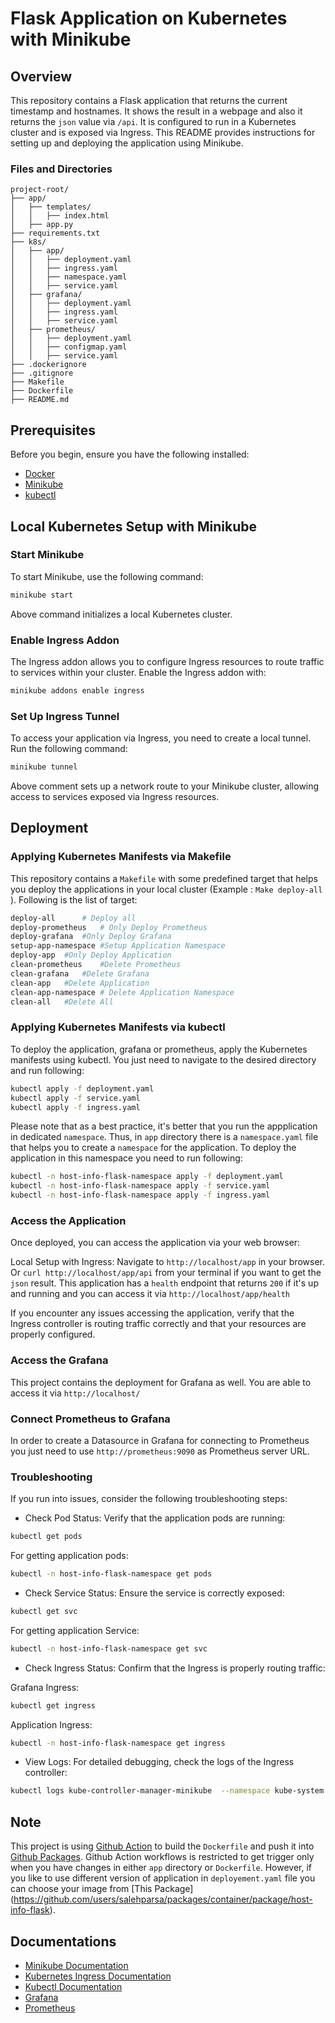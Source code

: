 # Flask Application on Kubernetes with Minikube

## Overview

This repository contains a Flask application that returns the current timestamp and hostnames. It shows the result in a webpage and also it returns the `json` value via `/api`. It is configured to run in a Kubernetes cluster and is exposed via Ingress. This README provides instructions for setting up and deploying the application using Minikube.

### Files and Directories

```
project-root/
├── app/
│   ├── templates/
│   │   ├── index.html
│   ├── app.py
├── requirements.txt
├── k8s/
│   ├── app/
│   │   ├── deployment.yaml
│   │   ├── ingress.yaml
│   │   ├── namespace.yaml
│   │   ├── service.yaml
│   ├── grafana/
│   │   ├── deployment.yaml
│   │   ├── ingress.yaml
│   │   ├── service.yaml
│   ├── prometheus/
│   │   ├── deployment.yaml
│   │   ├── configmap.yaml
│   │   ├── service.yaml
├── .dockerignore
├── .gitignore
├── Makefile
├── Dockerfile
├── README.md
```

## Prerequisites

Before you begin, ensure you have the following installed:

- [Docker](https://docs.docker.com/get-docker/)
- [Minikube](https://minikube.sigs.k8s.io/docs/start/)
- [kubectl](https://kubernetes.io/docs/tasks/tools/install-kubectl/)

## Local Kubernetes Setup with Minikube

### Start Minikube

To start Minikube, use the following command:

```sh
minikube start
```

Above command initializes a local Kubernetes cluster.

### Enable Ingress Addon
The Ingress addon allows you to configure Ingress resources to route traffic to services within your cluster. Enable the Ingress addon with:


```sh
minikube addons enable ingress
```

### Set Up Ingress Tunnel

To access your application via Ingress, you need to create a local tunnel. Run the following command:

```sh
minikube tunnel
```

Above comment sets up a network route to your Minikube cluster, allowing access to services exposed via Ingress resources.


## Deployment

### Applying Kubernetes Manifests via Makefile

This repository contains a `Makefile` with some predefined target that helps you deploy the applications in your local cluster (Example : `Make deploy-all`
). Following is the list of target:

```sh
deploy-all      # Deploy all
deploy-prometheus   # Only Deploy Prometheus
deploy-grafana  #Only Deploy Grafana
setup-app-namespace #Setup Application Namespace
deploy-app  #Only Deploy Application
clean-prometheus    #Delete Prometheus
clean-grafana   #Delete Grafana
clean-app   #Delete Application
clean-app-namespace # Delete Application Namespace
clean-all   #Delete All
```

### Applying Kubernetes Manifests via kubectl

To deploy the application, grafana or prometheus, apply the Kubernetes manifests using kubectl. You just need to navigate to the desired directory and run following:

```sh
kubectl apply -f deployment.yaml
kubectl apply -f service.yaml
kubectl apply -f ingress.yaml
```

Please note that as a best practice, it's better that you run the appplication in dedicated `namespace`. Thus, in `app` directory there is a `namespace.yaml` file that helps you to create a `namespace` for the application. To deploy the application in this namespace you need to run following:

```sh
kubectl -n host-info-flask-namespace apply -f deployment.yaml
kubectl -n host-info-flask-namespace apply -f service.yaml
kubectl -n host-info-flask-namespace apply -f ingress.yaml
```

### Access the Application

Once deployed, you can access the application via your web browser:

Local Setup with Ingress: Navigate to `http://localhost/app` in your browser. Or `curl http://localhost/app/api` from your terminal if you want to get the `json` result. This application has a `health` endpoint that returns `200` if it's up and running and you can access it via `http://localhost/app/health`

If you encounter any issues accessing the application, verify that the Ingress controller is routing traffic correctly and that your resources are properly configured.

### Access the Grafana

This project contains the deployment for Grafana as well. You are able to access it via `http://localhost/`

### Connect Prometheus to Grafana

In order to create a Datasource in Grafana for connecting to Prometheus you just need to use `http://prometheus:9090` as Prometheus server URL.

### Troubleshooting

If you run into issues, consider the following troubleshooting steps:

* Check Pod Status: Verify that the application pods are running:
```sh
kubectl get pods
```

For getting application pods:

```sh
kubectl -n host-info-flask-namespace get pods
```

* Check Service Status: Ensure the service is correctly exposed:
```sh
kubectl get svc
```

For getting application Service:

```sh
kubectl -n host-info-flask-namespace get svc
```
* Check Ingress Status: Confirm that the Ingress is properly routing traffic:

Grafana Ingress:

```sh
kubectl get ingress
```
Application Ingress:
```sh
kubectl -n host-info-flask-namespace get ingress
```

* View Logs: For detailed debugging, check the logs of the Ingress controller:
```sh
kubectl logs kube-controller-manager-minikube  --namespace kube-system
```

## Note

This project is using [Github Action](https://docs.github.com/en/actions) to build the `Dockerfile` and push it into [Github Packages](https://github.com/features/packages). Github Action workflows is restricted to get trigger only when you have changes in either `app` directory or `Dockerfile`. However, if you like to use different version of application in `deployement.yaml` file you can choose your image from [This Package] (https://github.com/users/salehparsa/packages/container/package/host-info-flask).

## Documentations

- [Minikube Documentation](https://minikube.sigs.k8s.io/docs/handbook/)
- [Kubernetes Ingress Documentation](https://kubernetes.io/docs/concepts/services-networking/ingress/)
- [Kubectl Documentation](https://kubernetes.io/docs/reference/kubectl/)
- [Grafana](https://grafana.com/docs/grafana/latest/)
- [Prometheus](https://prometheus.io/docs/introduction/overview/)